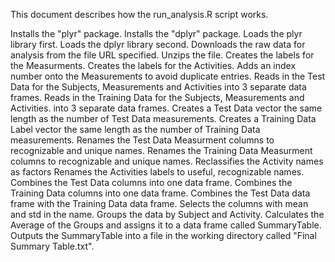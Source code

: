 This document describes how the run_analysis.R script works.

Installs the "plyr" package.
Installs the "dplyr" package.
Loads the plyr library first.
Loads the dplyr library second.
Downloads the raw data for analysis from the file URL specified.
Unzips the file.
Creates the labels for the Measurments.
Creates the labels for the Activities.
Adds an index number onto the Measurements to avoid duplicate entries.
Reads in the Test Data for the Subjects, Measurements and Activities into 3 separate data frames.
Reads in the Training Data for the Subjects, Measurements and Activities. into 3 separate data frames.
Creates a Test Data vector the same length as the number of Test Data measurements.
Creates a Training Data Label vector the same length as the number of Training Data measurements.
Renames the Test Data Measurment columns to recognizable and unique names.
Renames the Training Data Measurment columns to recognizable and unique names.
Reclassifies the Activity names as factors
Renames the Activities labels to useful, recognizable names.
Combines the Test Data columns into one data frame.
Combines the Training Data columns into one data frame.
Combines the Test Data data frame with the Training Data data frame.
Selects the columns with mean and std in the name.
Groups the data by Subject and Activity.
Calculates the Average of the Groups and assigns it to a data frame called SummaryTable.
Outputs the SummaryTable into a file in the working directory called "Final Summary Table.txt".
